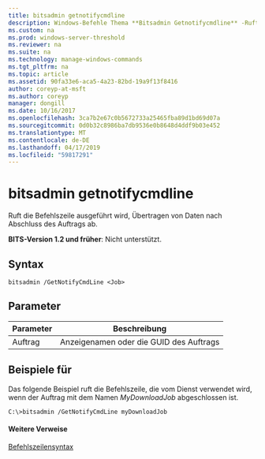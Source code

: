 ```yaml
---
title: bitsadmin getnotifycmdline
description: Windows-Befehle Thema **Bitsadmin Getnotifycmdline** -Ruft die Befehlszeile, die Übertragung von Daten nach Abschluss des Auftrags ausgeführt wird.
ms.custom: na
ms.prod: windows-server-threshold
ms.reviewer: na
ms.suite: na
ms.technology: manage-windows-commands
ms.tgt_pltfrm: na
ms.topic: article
ms.assetid: 90fa33e6-aca5-4a23-82bd-19a9f13f8416
author: coreyp-at-msft
ms.author: coreyp
manager: dongill
ms.date: 10/16/2017
ms.openlocfilehash: 3ca7b2e67c0b5672733a25465fba89d1bd69d07a
ms.sourcegitcommit: 0d0b32c8986ba7db9536e0b8648d4ddf9b03e452
ms.translationtype: MT
ms.contentlocale: de-DE
ms.lasthandoff: 04/17/2019
ms.locfileid: "59817291"
---
```

# <a name="bitsadmin-getnotifycmdline"></a>bitsadmin getnotifycmdline

Ruft die Befehlszeile ausgeführt wird, Übertragen von Daten nach Abschluss des Auftrags ab.

**BITS-Version 1.2 und früher**: Nicht unterstützt.

## <a name="syntax"></a>Syntax

```
bitsadmin /GetNotifyCmdLine <Job>
```

## <a name="parameters"></a>Parameter

|Parameter|Beschreibung|
|---------|-----------|
|Auftrag|Anzeigenamen oder die GUID des Auftrags|

## <a name="BKMK_examples"></a>Beispiele für

Das folgende Beispiel ruft die Befehlszeile, die vom Dienst verwendet wird, wenn der Auftrag mit dem Namen *MyDownloadJob* abgeschlossen ist.
```
C:\>bitsadmin /GetNotifyCmdLine myDownloadJob
```

#### <a name="additional-references"></a>Weitere Verweise

[Befehlszeilensyntax](command-line-syntax-key.md)